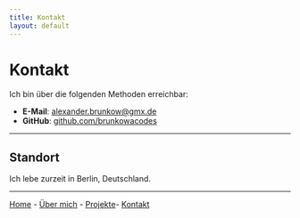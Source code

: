 ```yaml
---
title: Kontakt
layout: default
---
```


# Kontakt

Ich bin über die folgenden Methoden erreichbar: 
- **E-Mail**: [alexander.brunkow@gmx.de](mailto:alexander.brunkow@gmx.de)
- **GitHub**: [github.com/brunkowacodes](https://github.com/brunkowacodes)


___

## Standort

Ich lebe zurzeit in Berlin, Deutschland.

___

[Home](/) - [Über mich](/about.md) - [Projekte](/projects.md)- [Kontakt](/contact.md)
